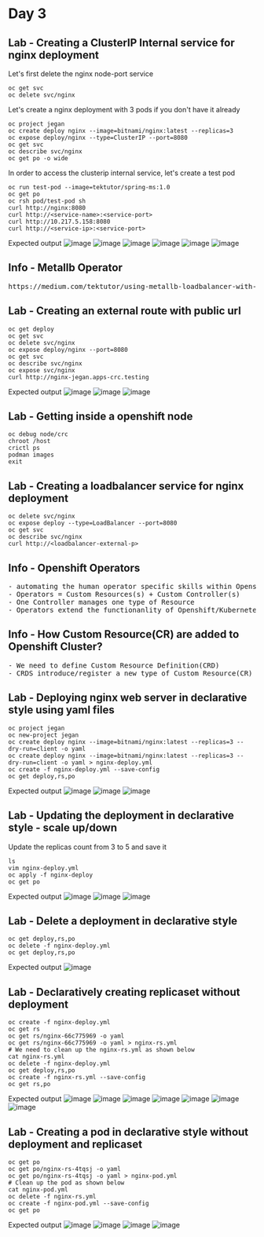 # Day 3

## Lab - Creating a ClusterIP Internal service for nginx deployment

Let's first delete the nginx node-port service
```
oc get svc
oc delete svc/nginx
```

Let's create a nginx deployment with 3 pods if you don't have it already
```
oc project jegan
oc create deploy nginx --image=bitnami/nginx:latest --replicas=3
oc expose deploy/nginx --type=ClusterIP --port=8080
oc get svc
oc describe svc/nginx
oc get po -o wide
```

In order to access the clusterip internal service, let's create a test pod
```
oc run test-pod --image=tektutor/spring-ms:1.0
oc get po
oc rsh pod/test-pod sh
curl http://nginx:8080
curl http://<service-name>:<service-port>
curl http://10.217.5.158:8080
curl http://<service-ip>:<service-port>
```

Expected output
![image](https://github.com/user-attachments/assets/3020315d-0af3-45e1-9c04-cd33ecf7e6b1)
![image](https://github.com/user-attachments/assets/f252d0ce-650f-480e-89bb-28eff57ddb7d)
![image](https://github.com/user-attachments/assets/8c552613-2446-49cc-9c9f-0137b39656c9)
![image](https://github.com/user-attachments/assets/ac6d19ee-2db3-45ec-a623-7120ec76e40e)
![image](https://github.com/user-attachments/assets/f971fb95-3acd-4167-a1b5-9bdbf164d612)
![image](https://github.com/user-attachments/assets/8f414317-ac49-4464-8559-798fcea32f4f)

## Info - Metallb Operator
<pre>
https://medium.com/tektutor/using-metallb-loadbalancer-with-bare-metal-openshift-onprem-4230944bfa35  
</pre>

## Lab - Creating an external route with public url
```
oc get deploy
oc get svc
oc delete svc/nginx
oc expose deploy/nginx --port=8080
oc get svc
oc describe svc/nginx
oc expose svc/nginx
curl http://nginx-jegan.apps-crc.testing
```

Expected output
![image](https://github.com/user-attachments/assets/e0f50e33-4965-48dd-955b-9ecab0375161)
![image](https://github.com/user-attachments/assets/cdf404cb-abf0-4955-881c-cce9c754cf2e)
![image](https://github.com/user-attachments/assets/2172b082-5560-4a7a-a18b-415ad2bc5262)

## Lab - Getting inside a openshift node 
```
oc debug node/crc
chroot /host
crictl ps
podman images
exit
```

## Lab - Creating a loadbalancer service for nginx deployment
```
oc delete svc/nginx
oc expose deploy --type=LoadBalancer --port=8080
oc get svc
oc describe svc/nginx
curl http://<loadbalancer-external-p>
```

## Info - Openshift Operators
<pre>
- automating the human operator specific skills within Openshift cluster
- Operators = Custom Resources(s) + Custom Controller(s)
- One Controller manages one type of Resource
- Operators extend the functionanlity of Openshift/Kubernetes
</pre>

## Info - How Custom Resource(CR) are added to Openshift Cluster?
<pre>
- We need to define Custom Resource Definition(CRD)
- CRDS introduce/register a new type of Custom Resource(CR) to your Openshift Cluster
</pre>

## Lab - Deploying nginx web server in declarative style using yaml files
```
oc project jegan
oc new-project jegan
oc create deploy nginx --image=bitnami/nginx:latest --replicas=3 --dry-run=client -o yaml
oc create deploy nginx --image=bitnami/nginx:latest --replicas=3 --dry-run=client -o yaml > nginx-deploy.yml
oc create -f nginx-deploy.yml --save-config
oc get deploy,rs,po
```

Expected output
![image](https://github.com/user-attachments/assets/43ecb9e5-70cb-4139-9f0e-867f8ab13344)
![image](https://github.com/user-attachments/assets/ba86e670-3213-4f28-bacd-513eb112fcca)
![image](https://github.com/user-attachments/assets/8877703a-83c9-49dc-bb8d-746f8117fdba)

## Lab - Updating the deployment in declarative style - scale up/down
Update the replicas count from 3 to 5 and save it
```
ls
vim nginx-deploy.yml
oc apply -f nginx-deploy
oc get po
```

Expected output
![image](https://github.com/user-attachments/assets/574869eb-f31a-4edd-9133-4cc554dac466)
![image](https://github.com/user-attachments/assets/d30b7b67-9c13-457c-b092-ebd0affe8ff8)
![image](https://github.com/user-attachments/assets/c444d1d8-1348-49d0-9d9b-a0a8331ccbff)

## Lab - Delete a deployment in declarative style
```
oc get deploy,rs,po
oc delete -f nginx-deploy.yml
oc get deploy,rs,po
```

Expected output
![image](https://github.com/user-attachments/assets/7eea1272-b022-444b-99f3-9af679a9107e)

## Lab - Declaratively creating replicaset without deployment
```
oc create -f nginx-deploy.yml
oc get rs
oc get rs/nginx-66c775969 -o yaml
oc get rs/nginx-66c775969 -o yaml > nginx-rs.yml
# We need to clean up the nginx-rs.yml as shown below
cat nginx-rs.yml
oc delete -f nginx-deploy.yml
oc get deploy,rs,po
oc create -f nginx-rs.yml --save-config
oc get rs,po
```

Expected output
![image](https://github.com/user-attachments/assets/29e1aa72-8570-443c-89ba-8f9c9929c4ba)
![image](https://github.com/user-attachments/assets/e705b394-8f89-4cf4-82e2-44106e5fe8fc)
![image](https://github.com/user-attachments/assets/4ca6bc6d-a119-4cfb-b869-d6cdd3feabf0)
![image](https://github.com/user-attachments/assets/efe9335b-0fed-44b9-8baa-d817d9c279f6)
![image](https://github.com/user-attachments/assets/4625c4f0-dcba-442d-838e-abe793fadf61)
![image](https://github.com/user-attachments/assets/f99a15a8-9a74-4cf5-83d0-df2ba6d66a52)
![image](https://github.com/user-attachments/assets/2dfc8ee3-b3ea-40c5-bf68-f89b260dbca9)

## Lab - Creating a pod in declarative style without deployment and replicaset
```
oc get po
oc get po/nginx-rs-4tqsj -o yaml
oc get po/nginx-rs-4tqsj -o yaml > nginx-pod.yml
# Clean up the pod as shown below
cat nginx-pod.yml
oc delete -f nginx-rs.yml
oc create -f nginx-pod.yml --save-config
oc get po
```

Expected output
![image](https://github.com/user-attachments/assets/75db5209-7ad2-49c2-ad26-e4451db018b9)
![image](https://github.com/user-attachments/assets/318c136c-f86c-4cd5-8662-fe3945934a4b)
![image](https://github.com/user-attachments/assets/38917c0c-7dae-4cc5-a932-53a0cafe3cf0)
![image](https://github.com/user-attachments/assets/ee0259ce-4fab-4350-9a45-3700d56633c7)

